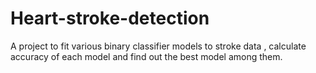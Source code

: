 # Heart-stroke-detection
A project to fit various binary classifier models to stroke data , calculate accuracy of each model and find out the best model among them.
